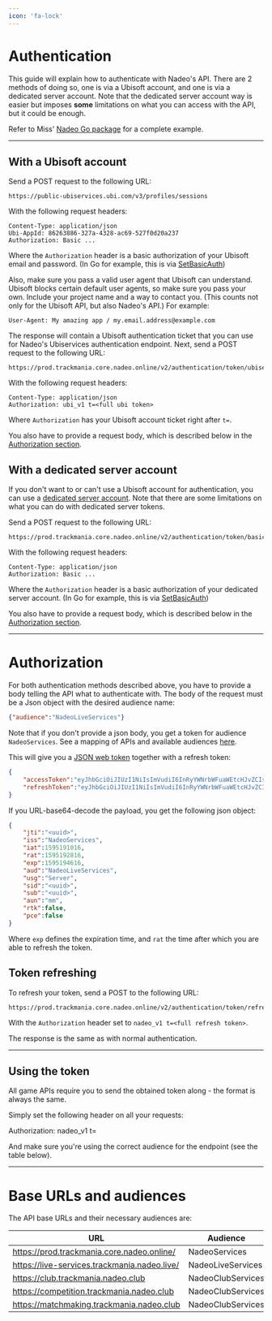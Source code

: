 ```yaml
---
icon: 'fa-lock'
---
```


# Authentication
This guide will explain how to authenticate with Nadeo's API. There are 2 methods of doing so, one is via a Ubisoft account, and one is via a dedicated server account. Note that the dedicated server account way is easier but imposes **some** limitations on what you can access with the API, but it could be enough.

Refer to Miss' [Nadeo Go package](https://github.com/codecat/gonadeo) for a complete example.

---

## With a Ubisoft account
Send a POST request to the following URL:

	https://public-ubiservices.ubi.com/v3/profiles/sessions

With the following request headers:

	Content-Type: application/json
	Ubi-AppId: 86263886-327a-4328-ac69-527f0d20a237
	Authorization: Basic ...

Where the `Authorization` header is a basic authorization of your Ubisoft email and password. (In Go for example, this is via [SetBasicAuth](https://pkg.go.dev/net/http#Request.SetBasicAuth))

Also, make sure you pass a valid user agent that Ubisoft can understand. Ubisoft blocks certain default user agents, so make sure you pass your own. Include your project name and a way to contact you. (This counts not only for the Ubisoft API, but also Nadeo's API.) For example:

	User-Agent: My amazing app / my.email.address@example.com

The response will contain a Ubisoft authentication ticket that you can use for Nadeo's Ubiservices authentication endpoint. Next, send a POST request to the following URL:

	https://prod.trackmania.core.nadeo.online/v2/authentication/token/ubiservices

With the following request headers:

	Content-Type: application/json
	Authorization: ubi_v1 t=<full ubi token>

Where `Authorization` has your Ubisoft account ticket right after `t=`.

You also have to provide a request body, which is described below in the [Authorization section](#authorization).

## With a dedicated server account
If you don't want to or can't use a Ubisoft account for authentication, you can use a [dedicated server account](https://players.trackmania.com/server/dedicated). Note that there are some limitations on what you can do with dedicated server tokens.

Send a POST request to the following URL:

	https://prod.trackmania.core.nadeo.online/v2/authentication/token/basic

With the following request headers:

	Content-Type: application/json
	Authorization: Basic ...

Where the `Authorization` header is a basic authorization of your dedicated server account. (In Go for example, this is via [SetBasicAuth](https://pkg.go.dev/net/http#Request.SetBasicAuth))

You also have to provide a request body, which is described below in the [Authorization section](#authorization).

---

# Authorization
For both authentication methods described above, you have to provide a body telling the API what to authenticate with. The body of the request must be a Json object with the desired audience name:

```json
{"audience":"NadeoLiveServices"}
```

Note that if you don't provide a json body, you get a token for audience `NadeoServices`. See a mapping of APIs and available audiences [here](#base-urls-and-audiences).

This will give you a [JSON web token](https://en.wikipedia.org/wiki/JSON_Web_Token) together with a refresh token:

```json
{
	"accessToken":"eyJhbGciOiJIUzI1NiIsImVudiI6InRyYWNrbWFuaWEtcHJvZCIsInZlciI6IjEifQ.<payload>.<signature>",
	"refreshToken":"eyJhbGciOiJIUzI1NiIsImVudiI6InRyYWNrbWFuaWEtcHJvZCIsInZlciI6IjEifQ.<payload>.<signature>"
}
```

If you URL-base64-decode the payload, you get the following json object:

```json
{
	"jti":"<uuid>",
	"iss":"NadeoServices",
	"iat":1595191016,
	"rat":1595192816,
	"exp":1595194616,
	"aud":"NadeoLiveServices",
	"usg":"Server",
	"sid":"<uuid>",
	"sub":"<uuid>",
	"aun":"mm",
	"rtk":false,
	"pce":false
}
```

Where `exp` defines the expiration time, and `rat` the time after which you are able to refresh the token.

## Token refreshing
To refresh your token, send a POST to the following URL:

	https://prod.trackmania.core.nadeo.online/v2/authentication/token/refresh

With the `Authorization` header set to `nadeo_v1 t=<full refresh token>`.

The response is the same as with normal authentication.

---

## Using the token

All game APIs require you to send the obtained token along - the format is always the same.

Simply set the following header on all your requests:

  Authorization: nadeo_v1 t=<token>

And make sure you're using the correct audience for the endpoint (see the table below).

---

# Base URLs and audiences
The API base URLs and their necessary audiences are:

URL | Audience
---|---
https://prod.trackmania.core.nadeo.online/ | NadeoServices
https://live-services.trackmania.nadeo.live/ | NadeoLiveServices
https://club.trackmania.nadeo.club | NadeoClubServices
https://competition.trackmania.nadeo.club | NadeoClubServices
https://matchmaking.trackmania.nadeo.club | NadeoClubServices
